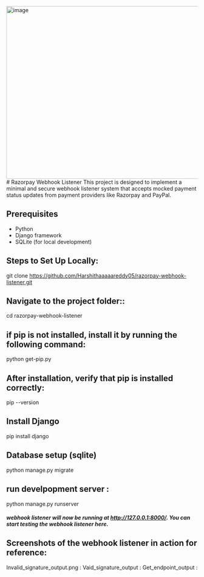 <img width="1124" height="454" alt="image" src="https://github.com/user-attachments/assets/fc46c22b-93bf-45ab-985b-698d08f47e7c" /># Razorpay Webhook Listener
This project is designed to implement a minimal and secure webhook listener system that accepts mocked payment status updates from payment providers like Razorpay and PayPal. 

## Prerequisites
- Python
- Django framework
- SQLite (for local development)

## Steps to Set Up Locally: 
git clone https://github.com/Harshithaaaaareddy05/razorpay-webhook-listener.git

## Navigate to the project folder::
cd razorpay-webhook-listener

## if pip is not installed, install it by running the following command:
python get-pip.py
## After installation, verify that pip is installed correctly: 
pip --version

## Install Django
pip install django

## Database setup (sqlite)
python manage.py migrate

## run develpopment server :
python manage.py runserver
##### webhook listener will now be running at http://127.0.0.1:8000/. You can start testing the webhook listener here.


## Screenshots of the webhook listener in action for reference:
Invalid_signature_output.png : 
Vaid_signature_output :
Get_endpoint_output : 
